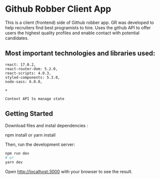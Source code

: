 # Github Robber Client App

This is a client (frontend) side of Github robber app. GR was developed to help recruiters find best programists to hire. Uses the github API to offer users the highest quality profiles and enable contact with potential candidates.

## Most important technologies and libraries used:

    react: 17.0.2,
    react-router-dom: 5.2.0,
    react-scripts: 4.0.3,
    styled-components: 5.3.0,
    node-sass: 6.0.0,

    +

    Context API to manage state

## Getting Started

Download files and instal dependencies :

npm install
or
yarn install

Then, run the development server:

```bash
npm run dev
# or
yarn dev
```

Open [http://localhost:3000](http://localhost:3000) with your browser to see the result.